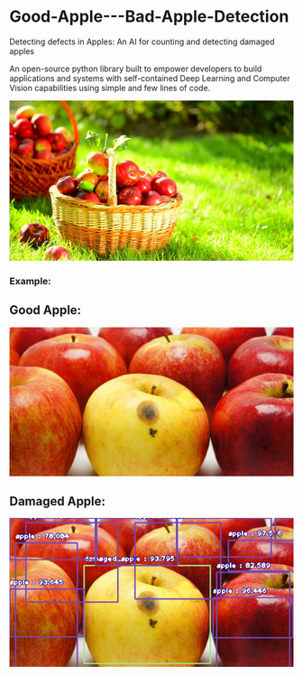 # Good-Apple---Bad-Apple-Detection

 Detecting defects in Apples: An AI for counting and detecting damaged apples


An open-source python library built to empower developers to build applications and systems with self-contained Deep Learning and Computer Vision capabilities using simple and few lines of code.

![Image](https://github.com/DrArindamGhosh/Good-Apple---Bad-Apple-Detection/blob/a38882911769a0458ca69444bf252dac198041df/MainImage.jpeg)


### Example: 
## Good Apple: 

![Image](https://github.com/DrArindamGhosh/Good-Apple---Bad-Apple-Detection/blob/059c1f0f163e8994715105065ade6471eb68e171/test_apple_image.jpeg)



## Damaged Apple:

![Image](https://github.com/DrArindamGhosh/Good-Apple---Bad-Apple-Detection/blob/059c1f0f163e8994715105065ade6471eb68e171/new-test_apple_image.jpeg)



